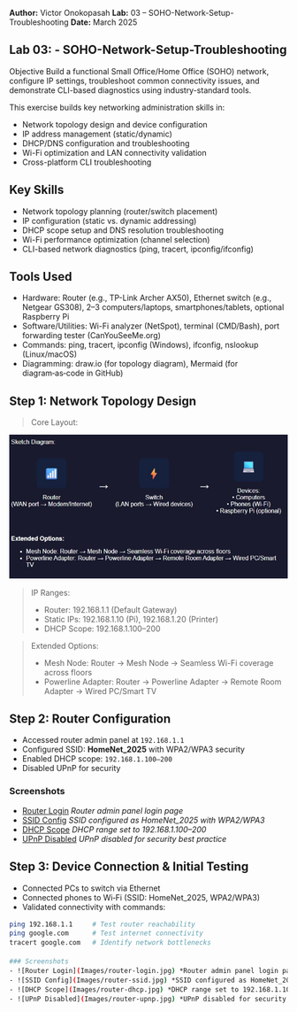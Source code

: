 **Author:** Victor Onokopasah
**Lab:** 03 – SOHO-Network-Setup-Troubleshooting
**Date:** March 2025

## Lab 03: - SOHO-Network-Setup-Troubleshooting
Objective
Build a functional Small Office/Home Office (SOHO) network, configure IP settings, troubleshoot common connectivity issues, and demonstrate CLI-based diagnostics using industry-standard tools.

This exercise builds key networking administration skills in:

- Network topology design and device configuration
- IP address management (static/dynamic)
- DHCP/DNS configuration and troubleshooting
- Wi-Fi optimization and LAN connectivity validation
- Cross-platform CLI troubleshooting
  
## Key Skills
- Network topology planning (router/switch placement)
- IP configuration (static vs. dynamic addressing)
- DHCP scope setup and DNS resolution troubleshooting
- Wi-Fi performance optimization (channel selection)
- CLI-based network diagnostics (ping, tracert, ipconfig/ifconfig)
  
## Tools Used
- Hardware: Router (e.g., TP-Link Archer AX50), Ethernet switch (e.g., Netgear GS308), 2–3 computers/laptops, smartphones/tablets, optional Raspberry Pi
- Software/Utilities: Wi-Fi analyzer (NetSpot), terminal (CMD/Bash), port forwarding tester (CanYouSeeMe.org)
- Commands: ping, tracert, ipconfig (Windows), ifconfig, nslookup (Linux/macOS)
- Diagramming: draw.io (for topology diagram), Mermaid (for diagram‑as‑code in GitHub)

## Step 1: Network Topology Design  
> Core Layout:

![Network Topology Design](Images/topology-design.jpg)

> IP Ranges:
> - Router: 192.168.1.1 (Default Gateway)
> - Static IPs: 192.168.1.10 (Pi), 192.168.1.20 (Printer)
> - DHCP Scope: 192.168.1.100–200

> Extended Options:  
> - Mesh Node: Router → Mesh Node → Seamless Wi-Fi coverage across floors  
> - Powerline Adapter: Router → Powerline Adapter → Remote Room Adapter → Wired PC/Smart TV

  ## Step 2: Router Configuration

- Accessed router admin panel at `192.168.1.1`
- Configured SSID: **HomeNet_2025** with WPA2/WPA3 security
- Enabled DHCP scope: `192.168.1.100–200`
- Disabled UPnP for security

### Screenshots
- [Router Login](Images/router-login.jpg) *Router admin panel login page*
- [SSID Config](Images/router-ssid.jpg) *SSID configured as HomeNet_2025 with WPA2/WPA3*
- [DHCP Scope](Images/router-dhcp.jpg) *DHCP range set to 192.168.1.100–200*
- [UPnP Disabled](Images/router-upnp.jpg) *UPnP disabled for security best practice*

## Step 3: Device Connection & Initial Testing

- Connected PCs to switch via Ethernet
- Connected phones to Wi‑Fi (SSID: HomeNet_2025, WPA2/WPA3)
- Validated connectivity with commands:

```bash
ping 192.168.1.1     # Test router reachability
ping google.com      # Test internet connectivity
tracert google.com   # Identify network bottlenecks

### Screenshots
- ![Router Login](Images/router-login.jpg) *Router admin panel login page*
- ![SSID Config](Images/router-ssid.jpg) *SSID configured as HomeNet_2025 with WPA2/WPA3*
- ![DHCP Scope](Images/router-dhcp.jpg) *DHCP range set to 192.168.1.100–200*
- ![UPnP Disabled](Images/router-upnp.jpg) *UPnP disabled for security best practice*
